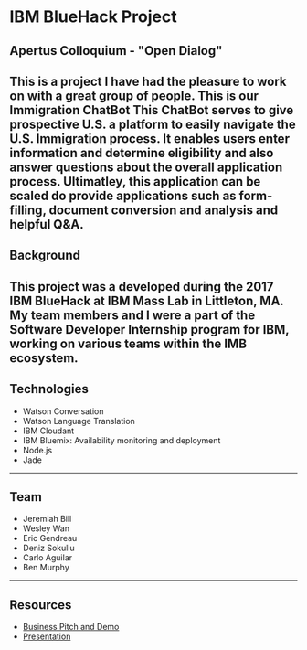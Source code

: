
# IBM BlueHack Project
## Apertus Colloquium - "Open Dialog" 
This is a project I have had the pleasure to work on with a great group of people. This is our **Immigration ChatBot** This ChatBot serves to give prospective U.S. a platform to easily navigate the U.S. Immigration process. It enables users enter information and determine eligibility and also answer questions about the overall application process. Ultimatley, this application can be scaled do provide applications such as form-filling, document conversion and analysis and helpful Q&A.
---
## Background
This project was a developed during the 2017 IBM BlueHack at IBM Mass Lab in Littleton, MA. My team members and I were a part of the Software Developer Internship program for IBM, working on various teams within the IMB ecosystem. 
---
## Technologies
- Watson Conversation
- Watson Language Translation
- IBM Cloudant 
- IBM Bluemix: Availability monitoring and deployment
- Node.js
- Jade 
---
## Team
- Jeremiah Bill
- Wesley Wan
- Eric Gendreau 
- Deniz Sokullu 
- Carlo Aguilar 
- Ben Murphy 
---
## Resources
- [Business Pitch and Demo](https://www.youtube.com/watch?v=618qJOPiPeg)
- [Presentation]()

